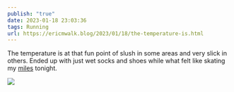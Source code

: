 ```yaml
---
publish: "true"
date: 2023-01-18 23:03:36
tags: Running
url: https://ericmwalk.blog/2023/01/18/the-temperature-is.html
---
```


The temperature is at that fun point of slush in some areas and very slick in others. Ended up with just wet socks and shoes while what felt like skating my [miles](http://www.strava.com/activities/8415576027) tonight.


![](https://ericmwalk.blog/uploads/2023/508fc7aab7.jpg)